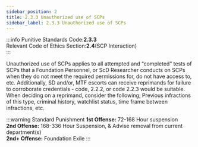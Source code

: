```yaml
---
sidebar_position: 2
title: 2.3.3 Unauthorized use of SCPs
sidebar_label: 2.3.3 Unauthorized use of SCPs
---
```


:::info
Punitive Standards Code:<Highlight color="#E46C07">**2.3.3**</Highlight> <br />
Relevant Code of Ethics Section:<Highlight color="#18A304">**2.4**</Highlight>(SCP Interaction) <br />
:::

Unauthorized use of SCPs applies to all attempted and “completed” tests of SCPs that a Foundation Personnel, or ScD Researcher conducts on SCPs when they do not meet the required permissions for, do not have access to, etc. Additionally, SD and/or, MTF escorts can receive reprimands for failure to corroborate credentials - code, 2.2.2, or code 2.2.3 would be suitable. When deciding on a reprimand, consider the following; Previous infractions of this type, criminal history, watchlist status, time frame between infractions, etc. 

:::warning Standard Punishment
**1st Offense:** 72-168 Hour suspension <br />
**2nd Offense:** 168-336 Hour Suspension, & Advise removal from current department(s) <br />
**2nd+ Offense:** Foundation Exile
:::